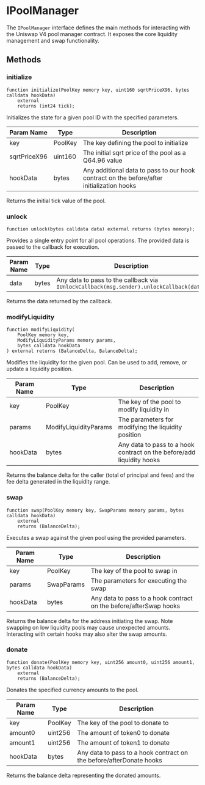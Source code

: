 # IPoolManager

The `IPoolManager` interface defines the main methods for interacting with the Uniswap V4 pool manager contract. It exposes the core liquidity management and swap functionality.

## Methods

### initialize

```solidity
function initialize(PoolKey memory key, uint160 sqrtPriceX96, bytes calldata hookData)
    external
    returns (int24 tick);
```

Initializes the state for a given pool ID with the specified parameters.

| Param Name    | Type      | Description                                     |
|---------------|-----------|--------------------------------------------------|
| key           | PoolKey   | The key defining the pool to initialize          |
| sqrtPriceX96  | uint160   | The initial sqrt price of the pool as a Q64.96 value |
| hookData      | bytes     | Any additional data to pass to our hook contract on the before/after initialization hooks    |

Returns the initial tick value of the pool.

### unlock

```solidity
function unlock(bytes calldata data) external returns (bytes memory);
```

Provides a single entry point for all pool operations. The provided data is passed to the callback for execution.

| Param Name | Type  | Description                                                                         |
|------------|-------|--------------------------------------------------------------------------------------|
| data       | bytes | Any data to pass to the callback via `IUnlockCallback(msg.sender).unlockCallback(data)` |

Returns the data returned by the callback.

### modifyLiquidity

```solidity
function modifyLiquidity(
    PoolKey memory key,
    ModifyLiquidityParams memory params,
    bytes calldata hookData
) external returns (BalanceDelta, BalanceDelta);
```

Modifies the liquidity for the given pool. Can be used to add, remove, or update a liquidity position.

| Param Name | Type                  | Description                                     |
|------------|------------------------|--------------------------------------------------|
| key        | PoolKey               | The key of the pool to modify liquidity in       |
| params     | ModifyLiquidityParams | The parameters for modifying the liquidity position |
| hookData   | bytes                 | Any data to pass to a hook contract on the before/add liquidity hooks              |

Returns the balance delta for the caller (total of principal and fees) and the fee delta generated in the liquidity range.

### swap

```solidity
function swap(PoolKey memory key, SwapParams memory params, bytes calldata hookData)
    external
    returns (BalanceDelta);
```

Executes a swap against the given pool using the provided parameters.

| Param Name | Type       | Description                             |
|------------|------------|-----------------------------------------|
| key        | PoolKey    | The key of the pool to swap in          |
| params     | SwapParams | The parameters for executing the swap   |
| hookData   | bytes      | Any data to pass to a hook contract on the before/afterSwap hooks     |

Returns the balance delta for the address initiating the swap. Note swapping on low liquidity pools may cause unexpected amounts. Interacting with certain hooks may also alter the swap amounts.

### donate

```solidity
function donate(PoolKey memory key, uint256 amount0, uint256 amount1, bytes calldata hookData)
    external
    returns (BalanceDelta);
```

Donates the specified currency amounts to the pool.

| Param Name | Type     | Description                         |
|------------|----------|-------------------------------------|
| key        | PoolKey  | The key of the pool to donate to    |
| amount0    | uint256  | The amount of token0 to donate      |
| amount1    | uint256  | The amount of token1 to donate      |
| hookData   | bytes    | Any data to pass to a hook contract  on the before/afterDonate hooks|

Returns the balance delta representing the donated amounts.
